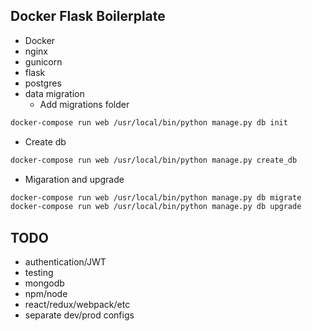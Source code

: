 ## Docker Flask Boilerplate

* Docker
* nginx
* gunicorn
* flask
* postgres
* data migration
  * Add migrations folder
```sh
docker-compose run web /usr/local/bin/python manage.py db init
```
   * Create db
```sh
docker-compose run web /usr/local/bin/python manage.py create_db
```
   * Migaration and upgrade
```sh
docker-compose run web /usr/local/bin/python manage.py db migrate
docker-compose run web /usr/local/bin/python manage.py db upgrade
```


## TODO

* authentication/JWT
* testing
* mongodb
* npm/node
* react/redux/webpack/etc
* separate dev/prod configs
